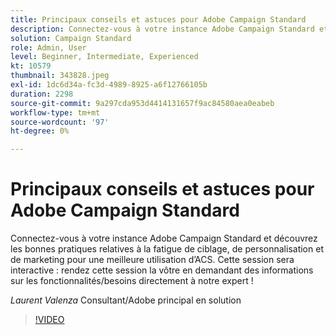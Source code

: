 ```yaml
---
title: Principaux conseils et astuces pour Adobe Campaign Standard
description: Connectez-vous à votre instance Adobe Campaign Standard et découvrez les bonnes pratiques relatives à la fatigue de ciblage, de personnalisation et de marketing pour une meilleure utilisation de A.. (Les descriptions doivent comporter entre 60 et 160 caractères).
solution: Campaign Standard
role: Admin, User
level: Beginner, Intermediate, Experienced
kt: 10579
thumbnail: 343828.jpeg
exl-id: 1dc6d34a-fc3d-4989-8925-a6f12766105b
duration: 2298
source-git-commit: 9a297cda953d4414131657f9ac84580aea0eabeb
workflow-type: tm+mt
source-wordcount: '97'
ht-degree: 0%

---
```


# Principaux conseils et astuces pour Adobe Campaign Standard

Connectez-vous à votre instance Adobe Campaign Standard et découvrez les bonnes pratiques relatives à la fatigue de ciblage, de personnalisation et de marketing pour une meilleure utilisation d’ACS. Cette session sera interactive : rendez cette session la vôtre en demandant des informations sur les fonctionnalités/besoins directement à notre expert !

*Laurent Valenza* Consultant/Adobe principal en solution

>[!VIDEO](https://video.tv.adobe.com/v/343828/?quality=12&learn=on)

